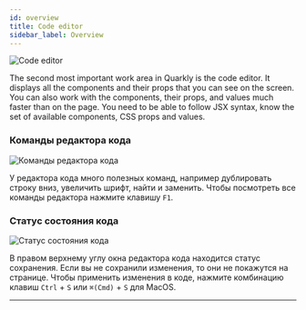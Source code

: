 ```yaml
---
id: overview
title: Code editor
sidebar_label: Overview
---
```


![Code editor](/scr/code-editor-general.png)

The second most important work area in Quarkly is the code editor. It displays all the components and their props that you can see on the screen. You can also work with the components, their props, and values much faster than on the page. You need to be able to follow JSX syntax, know the set of available components, CSS props and values.

### Команды редактора кода

![Команды редактора кода](/scr/code-editor-shortcuts.png)

У редактора кода много полезных команд, например дублировать строку вниз, увеличить шрифт, найти и заменить. Чтобы посмотреть все команды редактора нажмите клавишу `F1`.

### Статус состояния кода

![Статус состояния кода](/scr/code-editor-status.png)

В правом верхнему углу окна редактора кода находится статус сохранения. Если вы не сохранили изменения, то они не покажутся на странице. Чтобы применить изменения в коде, нажмите комбинацию клавиш `Ctrl` + `S` или `⌘(Cmd)` + `S` для MacOS.

---
